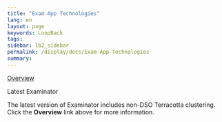 ```yaml
---
title: "Exam App Technologies"
lang: en
layout: page
keywords: LoopBack
tags:
sidebar: lb2_sidebar
permalink: /display/docs/Exam-App-Technologies
summary:
---
```


<div class="panelContent">

[Overview](https://confluence.terracotta.org/display/docs/Web+App+Reference+Implementation)

</div>

<div class="confluence-information-macro confluence-information-macro-note">

Latest Examinator

<div class="confluence-information-macro-body">

The latest version of Examinator includes non-DSO Terracotta clustering. Click the **Overview** link above for more information.

</div>

</div>